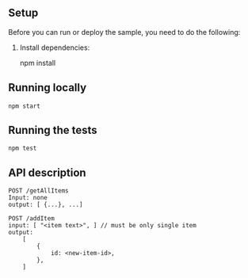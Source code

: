 
## Setup

Before you can run or deploy the sample, you need to do the following:

1.  Install dependencies:

    npm install

## Running locally

    npm start

## Running the tests

    npm test

## API description

```
POST /getAllItems 
Input: none
output: [ {...}, ...] 

POST /addItem
input: [ "<item text>", ] // must be only single item
output: 
    [ 
        {
            id: <new-item-id>,
        }, 
    ]
```
